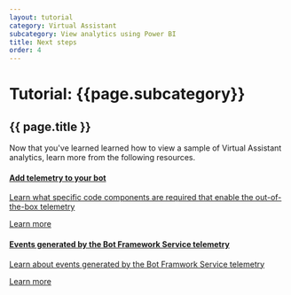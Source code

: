 ```yaml
---
layout: tutorial
category: Virtual Assistant
subcategory: View analytics using Power BI
title: Next steps
order: 4
---
```


# Tutorial: {{page.subcategory}}

## {{ page.title }}

Now that you've learned learned how to view a sample of Virtual Assistant analytics, learn more from the following resources.

<div class="card-deck">
    <a href="https://docs.microsoft.com/en-us/azure/bot-service/bot-builder-telemetry?view=azure-bot-service-4.0" class="card">
        <div class="card-body">
            <h4 class="card-title">Add telemetry to your bot</h4>
            <p class="card-text">Learn what specific code components are required that enable the out-of-the-box telemetry</p>
            <div class="btn btn-primary">Learn more</div>
        </div>
    </a>
    <a href="https://docs.microsoft.com/en-us/azure/bot-service/bot-builder-telemetry-reference?view=azure-bot-service-4.0" class="card">
        <div class="card-body">
            <h4 class="card-title">Events generated by the Bot Framework Service telemetry</h4>
            <p class="card-text">Learn about events generated by the Bot Framwork Service telemetry</p>
            <div class="btn btn-primary">Learn more</div>
        </div>
    </a>
</div>
